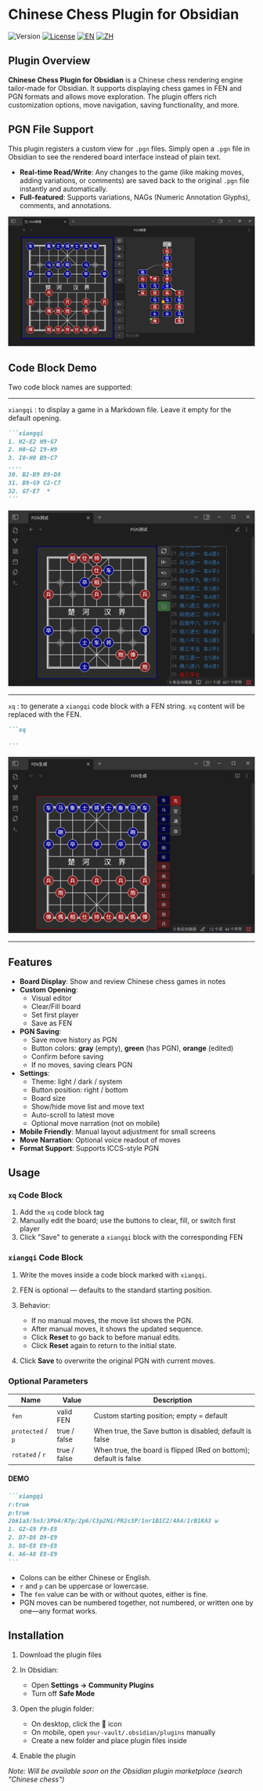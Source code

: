 # Chinese Chess Plugin for Obsidian

![Version](https://img.shields.io/badge/Version-2.2.0-blue.svg)
[![License](https://img.shields.io/badge/License-MIT-green.svg)](./LICENSE)
[![EN](https://img.shields.io/badge/Language-English-blue)](./README.en.MD)
[![ZH](https://img.shields.io/badge/Language-Chinese-green)](./README.MD)

## Plugin Overview

**Chinese Chess Plugin for Obsidian** is a Chinese chess rendering engine tailor-made for Obsidian. It supports displaying chess games in FEN and PGN formats and allows move exploration. The plugin offers rich customization options, move navigation, saving functionality, and more.

## PGN File Support

This plugin registers a custom view for `.pgn` files. Simply open a `.pgn` file in Obsidian to see the rendered board interface instead of plain text.

- **Real-time Read/Write**: Any changes to the game (like making moves, adding variations, or comments) are saved back to the original `.pgn` file instantly and automatically.
- **Full-featured**: Supports variations, NAGs (Numeric Annotation Glyphs), comments, and annotations.

![PGN File](./IMAGE/PGN文件.png)

## Code Block Demo
Two code block names are supported:

---

`xiangqi` : to display a game in a Markdown file. Leave it empty for the default opening.

````markdown
```xiangqi
1. H2-E2 H9-G7
2. H0-G2 I9-H9
3. I0-H0 B9-C7
....
30. B2-B9 D9-D8
31. B9-G9 C2-C7
32. G7-E7  *
```
````

![PGN Display](./IMAGE/PGN测试.png)

---

`xq` : to generate a `xiangqi` code block with a FEN string.
`xq` content will be replaced with the FEN.

````markdown
```xq

```
````

![FEN Generator](./IMAGE/FEN生成.png)

---

## Features

- **Board Display**: Show and review Chinese chess games in notes
- **Custom Opening**:
    - Visual editor
    - Clear/Fill board
    - Set first player
    - Save as FEN
- **PGN Saving**:
    - Save move history as PGN
    - Button colors: **gray** (empty), **green** (has PGN), **orange** (edited)
    - Confirm before saving
    - If no moves, saving clears PGN
- **Settings**:
    - Theme: light / dark / system
    - Button position: right / bottom
    - Board size
    - Show/hide move list and move text
    - Auto-scroll to latest move
    - Optional move narration (not on mobile)
- **Mobile Friendly**: Manual layout adjustment for small screens
- **Move Narration**: Optional voice readout of moves
- **Format Support**: Supports ICCS-style PGN

## Usage

### `xq` Code Block

1. Add the `xq` code block tag
2. Manually edit the board; use the buttons to clear, fill, or switch first player
3. Click "Save" to generate a `xiangqi` block with the corresponding FEN

### `xiangqi` Code Block

1. Write the moves inside a code block marked with `xiangqi`.
2. FEN is optional — defaults to the standard starting position.
3. Behavior:

    - If no manual moves, the move list shows the PGN.
    - After manual moves, it shows the updated sequence.
    - Click **Reset** to go back to before manual edits.
    - Click **Reset** again to return to the initial state.

4. Click **Save** to overwrite the original PGN with current moves.

### Optional Parameters

| Name              | Value        | Description                                                       |
| ----------------- | ------------ | ----------------------------------------------------------------- |
| `fen`             | valid FEN    | Custom starting position; empty = default                         |
| `protected` / `p` | true / false | When true, the Save button is disabled; default is false          |
| `rotated` / `r`   | true / false | When true, the board is flipped (Red on bottom); default is false |

#### DEMO

````markdown
```xiangqi
r:true
p:true
2bk1a3/5n3/3Pb4/R7p/2p6/C3p2N1/PR2c3P/1nr1B1C2/4A4/1rB1KA3 w
1. G2-G9 F9-E8
2. D7-D8 D9-E9
3. D8-E8 E9-E8
4. A6-A8 E8-E9
```
````

- Colons can be either Chinese or English.
- `r` and `p` can be uppercase or lowercase.
- The `fen` value can be with or without quotes, either is fine.
- PGN moves can be numbered together, not numbered, or written one by one—any format works.

## Installation

1. Download the plugin files

2. In Obsidian:

    - Open **Settings → Community Plugins**
    - Turn off **Safe Mode**

3. Open the plugin folder:

    - On desktop, click the 📂 icon
    - On mobile, open `your-vault/.obsidian/plugins` manually
    - Create a new folder and place plugin files inside

4. Enable the plugin

_Note: Will be available soon on the Obsidian plugin marketplace (search "Chinese chess")_
